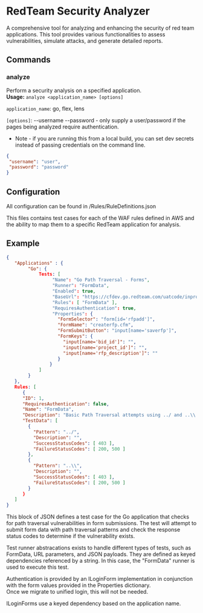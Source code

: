 # RedTeam Security Analyzer

A comprehensive tool for analyzing and enhancing the security of red team applications. This tool provides various functionalities to assess vulnerabilities, simulate attacks, and generate detailed reports.


## Commands

### analyze
 Perform a security analysis on a specified application.  
 **Usage:** `analyze <application_name> [options]`

 `application_name`: go, flex, lens

 `[options]`: --username <username> --password <password> -  only supply a user/password if the pages being analyzed require authentication.


 * Note - if you are running this from a local build, you can set dev secrets instead of passing credentials on the command line.  
 ``` json
 {
  "username": "user",
  "password": "password"
}
 ```
## Configuration

All configuration can be found in /Rules/RuleDefinitions.json

This files contains test cases for each of the WAF rules defined in AWS and the ability to map them to a specific RedTeam application for analysis.

## Example

``` json
{
   "Applications" : {
		"Go": {
			Tests: [
		         "Name": "Go Path Traversal - Forms",
                 "Runner": "FormData",
                 "Enabled": true,
                 "BaseUrl": "https://cfdev.go.redteam.com/uatcode/inprogress/createrfp.cfm?bidid=1356&rfptype=L",
                 "Rules": [ "FormData" ],
                 "RequiresAuthentication": true,
                 "Properties": {
                   "FormSelector": "form[id='rfpadd']",
                   "FormName": "createrfp.cfm",
                   "FormSubmitButton": "input[name='saverfp']",
                   "FormKeys": {
                     "input[name='bid_id']": "",
                     "input[name='project_id']": "",
                     "input[name='rfp_description']": ""
                   }
                }
			]
		}
   },
   Rules: [
      {
      "ID": 1,
      "RequiresAuthentication": false,
      "Name": "FormData",
      "Description": "Basic Path Traversal attempts using ../ and ..\\ sequences.",
      "TestData": [
        {
          "Pattern": "../",
          "Description": "",
          "SuccessStatusCodes": [ 403 ],
          "FailureStatusCodes": [ 200, 500 ]
        },
        {
          "Pattern": "..\\",
          "Description": "",
          "SuccessStatusCodes": [ 403 ],
          "FailureStatusCodes": [ 200, 500 ]
        }
      }
   ]
}
```

This block of JSON defines a test case for the Go application that checks for path traversal vulnerabilities in form submissions.
The test will attempt to submit form data with path traversal patterns and check the response status codes to determine if the vulnerability exists.

Test runner abstracations exists to handle different types of tests, such as FormData, URL parameters, and JSON payloads.  They are defined as keyed dependencies referenced by a string.  In this case, the "FormData" runner is used to execute this test.

Authentication is provided by an ILoginForm implementation in conjunction with the form values provided in the Properties dictionary.  
Once we migrate to unified login, this will not be needed.

ILoginForms use a keyed dependency based on the application name.